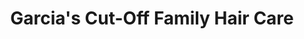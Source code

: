 ---
title: "Garcia's Cut-Off Family Hair Care"
url: /pittsburgh/garcias-cut-off-family-hair-care/
shop: hairdresser
---
